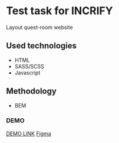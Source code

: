 # Test task for INCRIFY

Layout quest-room website

## Used technologies

* HTML
* SASS/SCSS
* Javascript

## Methodology 

* BEM

### DEMO
[DEMO LINK](https://velzepooz.github.io/test_task_for_INCRIFY/)
[Figma](https://www.figma.com/file/XuVgVTopfzvSGBw1JK8pA5/nowayout-test?node-id=0%3A1)
